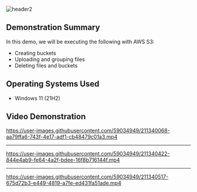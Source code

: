 ![header2](https://user-images.githubusercontent.com/59034949/211339793-3a1f8edf-d65d-42a2-8670-95a2644acacc.jpg)




<h2>Demonstration Summary</h2>
<p> In this demo, we will be executing the following with AWS S3:</p>

- Creating buckets
- Uploading and grouping files
- Deleting files and buckets


<h2>Operating Systems Used </h2>

- Windows 11</b> (21H2)


<h2>Video Demonstration</h2>



https://user-images.githubusercontent.com/59034949/211340068-aa79ffa6-743f-4e17-adf1-cb48479c01a3.mp4




<hr>






https://user-images.githubusercontent.com/59034949/211340422-844e4ab9-fe64-4a2f-bdee-16f8b716144f.mp4



<hr>





https://user-images.githubusercontent.com/59034949/211340517-675d72b3-e449-4819-a7fe-ed431fa51ade.mp4


